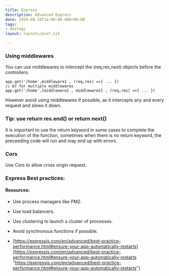 ```yaml
---
title: Express
description: Advanced Express
date: 2020-08-10T14:00:00.000+00:00
tags:
- devlogs
layout: layouts/post.njk

---
```

### Using middlewares

You can use middlewares to intercept the (req,res,next) objects before the controllers.

    app.get('/home',middleware1 , (req,res) =>{ ... })
    // Or for multiple middlewares
    app.get('/home',[middleware1 , middleware2] , (req,res) =>{ ... })

However avoid using middlewares if possible, as it intercepts any and every request and slows it down.

### Tip: use return res.end() or return next()

It is important to use the return keyword in some cases to complete the execution of the function, sometimes when there is no return keyword, the preceeding code will run and may end up with errors.

### Cors

Use Cors to allow cross origin request.

### Express Best practices:

#### Resources:

* Use process managers like PM2.
* Use load balancers.
* Use clustering to launch a cluster of processes.
* Avoid synchronous functions if possible.


* [https://expressjs.com/en/advanced/best-practice-performance.html#ensure-your-app-automatically-restarts](https://expressjs.com/en/advanced/best-practice-performance.html#ensure-your-app-automatically-restarts "https://expressjs.com/en/advanced/best-practice-performance.html#ensure-your-app-automatically-restarts")